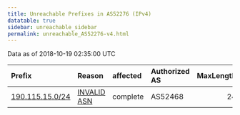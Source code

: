 ```yaml
---
title: Unreachable Prefixes in AS52276 (IPv4)
datatable: true
sidebar: unreachable_sidebar
permalink: unreachable_AS52276-v4.html
---
```


Data as of 2018-10-19 02:35:00 UTC


<div class="datatable-begin"></div>

| Prefix                                                   | Reason                                                                                                 | affected   | Authorized AS   |   MaxLength | Anchor                                         |   unreachable /24s |
|:---------------------------------------------------------|:-------------------------------------------------------------------------------------------------------|:-----------|:----------------|------------:|:-----------------------------------------------|-------------------:|
| [190.115.15.0/24](https://stat.ripe.net/190.115.15.0/24) | [INVALID ASN](https://rpki-validator.ripe.net/announcement-preview?asn=AS52276&prefix=190.115.15.0/24) | complete   | AS52468         |          24 | [LACNIC](unreachable_LACNIC_RPKI_Root-v4.html) |                  1 |

<div class="datatable-end"></div>